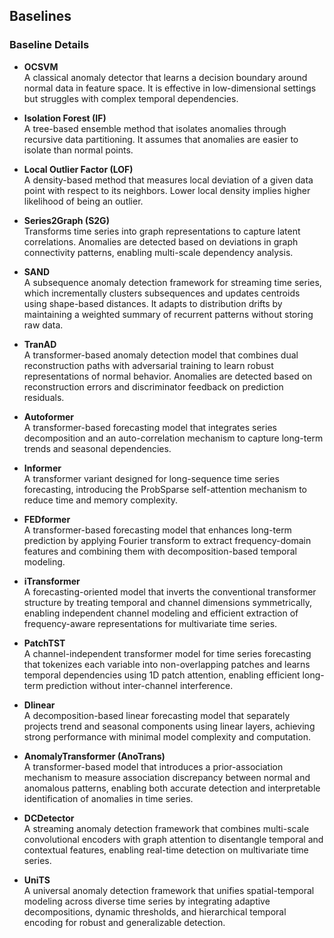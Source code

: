 ## Baselines

### Baseline Details

- **OCSVM**  
  A classical anomaly detector that learns a decision boundary around normal data in feature space. It is effective in low-dimensional settings but struggles with complex temporal dependencies.

- **Isolation Forest (IF)**  
  A tree-based ensemble method that isolates anomalies through recursive data partitioning. It assumes that anomalies are easier to isolate than normal points.

- **Local Outlier Factor (LOF)**  
  A density-based method that measures local deviation of a given data point with respect to its neighbors. Lower local density implies higher likelihood of being an outlier.

- **Series2Graph (S2G)**  
  Transforms time series into graph representations to capture latent correlations. Anomalies are detected based on deviations in graph connectivity patterns, enabling multi-scale dependency analysis.

- **SAND**  
  A subsequence anomaly detection framework for streaming time series, which incrementally clusters subsequences and updates centroids using shape-based distances. It adapts to distribution drifts by maintaining a weighted summary of recurrent patterns without storing raw data.

- **TranAD**  
  A transformer-based anomaly detection model that combines dual reconstruction paths with adversarial training to learn robust representations of normal behavior. Anomalies are detected based on reconstruction errors and discriminator feedback on prediction residuals.

- **Autoformer**  
  A transformer-based forecasting model that integrates series decomposition and an auto-correlation mechanism to capture long-term trends and seasonal dependencies.

- **Informer**  
  A transformer variant designed for long-sequence time series forecasting, introducing the ProbSparse self-attention mechanism to reduce time and memory complexity.

- **FEDformer**  
  A transformer-based forecasting model that enhances long-term prediction by applying Fourier transform to extract frequency-domain features and combining them with decomposition-based temporal modeling.

- **iTransformer**  
  A forecasting-oriented model that inverts the conventional transformer structure by treating temporal and channel dimensions symmetrically, enabling independent channel modeling and efficient extraction of frequency-aware representations for multivariate time series.

- **PatchTST**  
  A channel-independent transformer model for time series forecasting that tokenizes each variable into non-overlapping patches and learns temporal dependencies using 1D patch attention, enabling efficient long-term prediction without inter-channel interference.

- **Dlinear**  
  A decomposition-based linear forecasting model that separately projects trend and seasonal components using linear layers, achieving strong performance with minimal model complexity and computation.

- **AnomalyTransformer (AnoTrans)**  
  A transformer-based model that introduces a prior-association mechanism to measure association discrepancy between normal and anomalous patterns, enabling both accurate detection and interpretable identification of anomalies in time series.

- **DCDetector**  
  A streaming anomaly detection framework that combines multi-scale convolutional encoders with graph attention to disentangle temporal and contextual features, enabling real-time detection on multivariate time series.

- **UniTS**  
  A universal anomaly detection framework that unifies spatial-temporal modeling across diverse time series by integrating adaptive decompositions, dynamic thresholds, and hierarchical temporal encoding for robust and generalizable detection.
